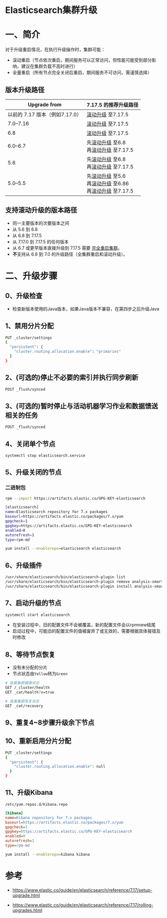 # Elasticsearch集群升级

# 一、简介

对于升级重启情况，在执行升级操作时，集群可能：

- 滚动重启（节点依次重启，期间服务可以正常访问，但性能可能受到部分影响，建议在集群负载不高时进行）
- 全量重启（所有节点完全关闭后重启，期间服务不可访问，需谨慎选择）

## 版本升级路径

| Upgrade from                   | **7.17.5 的推荐升级路径**                                    |
| ------------------------------ | ------------------------------------------------------------ |
| 以前的 7.17 版本（例如7.17.0） | [滚动升级](https://www.elastic.co/guide/en/elasticsearch/reference/7.17/rolling-upgrades.html) 至7.17.5 |
| 7.0–7.16                       | [滚动升级](https://www.elastic.co/guide/en/elasticsearch/reference/7.17/rolling-upgrades.html) 至7.17.5 |
| 6.8                            | [滚动升级](https://www.elastic.co/guide/en/elasticsearch/reference/7.17/rolling-upgrades.html) 至7.17.5 |
| 6.0–6.7                        | 先[滚动升级](https://www.elastic.co/guide/en/elasticsearch/reference/6.8/rolling-upgrades.html) 至6.8<br/>再[滚动升级](https://www.elastic.co/guide/en/elasticsearch/reference/7.17/rolling-upgrades.html) 至7.17.5 |
| 5.6                            | 先[滚动升级](https://www.elastic.co/guide/en/elasticsearch/reference/6.8/rolling-upgrades.html) 至6.8<br/>再[滚动升级](https://www.elastic.co/guide/en/elasticsearch/reference/7.17/rolling-upgrades.html) 至7.17.5 |
| 5.0–5.5                        | 先[滚动升级](https://www.elastic.co/guide/en/elasticsearch/reference/5.6/rolling-upgrades.html) 至5.6<br>再[滚动升级](https://www.elastic.co/guide/en/elasticsearch/reference/6.8/rolling-upgrades.html) 至6.86<br/>再[滚动升级](https://www.elastic.co/guide/en/elasticsearch/reference/7.17/rolling-upgrades.html) 至7.17.5 |

## 支持滚动升级的版本路径

- 同一主要版本的次要版本之间
- 从 5.6 到 6.8
- 从 6.8 到 7.17.5
- 从 7.17.0 到 7.17.5 的任何版本
- 从 6.7 或更早版本直接升级到 7.17.5 需要 [完全重启集群](https://www.elastic.co/guide/en/elasticsearch/reference/7.17/restart-upgrade.html)。
- **不**支持从 6.8 到 7.0 的升级路径（全集群重启和滚动升级）。

# 二、升级步骤

## 0、升级检查

- 检查新版本使用的Java版本，如果Java版本不兼容，在第四步之后升级Java

## 1、**禁用分片分配**

```bash
PUT _cluster/settings
{
  "persistent": {
    "cluster.routing.allocation.enable": "primaries"
  }
}
```

## 2、**(可选的)停止不必要的索引并执行同步刷新**

```bash
POST _flush/synced
```

## 3、(可选的)**暂时停止与活动机器学习作业和数据馈送相关的任务**

```bash
POST _flush/synced
```

## 4、**关闭单个节点**

```bash
systemctl stop elasticsearch.service
```

## 5、**升级关闭的节点**

### 二进制包

```bash
rpm --import https://artifacts.elastic.co/GPG-KEY-elasticsearch
```

```bash
[elasticsearch]
name=Elasticsearch repository for 7.x packages
baseurl=https://artifacts.elastic.co/packages/7.x/yum
gpgcheck=1
gpgkey=https://artifacts.elastic.co/GPG-KEY-elasticsearch
enabled=0
autorefresh=1
type=rpm-md
```

```bash
yum install --enablerepo=elasticsearch elasticsearch
```

## 6、**升级插件**

```bash
/usr/share/elasticsearch/bin/elasticsearch-plugin list
/usr/share/elasticsearch/bin/elasticsearch-plugin remove analysis-smartcn repository-s3
/usr/share/elasticsearch/bin/elasticsearch-plugin install analysis-smartcn repository-s3
```

## 7、**启动升级的节点**

```bash
systemctl start elasticsearch
```

- 在安装过程中，旧的配置文件不会被覆盖，新的配置文件会以rpmnew结尾
- 启动过程中，可能旧的配置文件的值被废弃了或无效的，需要根据具体报错及时修改

## 8、等待节点恢复

- 没有未分配的分片
- 节点状态由`Yellow`转为`Green`

```bash
# 查看集群健康状态 
GET /_cluster/health
GET _cat/health?v=true

# 查看集群恢复状态 
GET _cat/recovery
```

## 9、**重复4~8步骤升级余下节点**

## 10、**重新启用分片分配**

```bash
PUT _cluster/settings
{
  "persistent": {
    "cluster.routing.allocation.enable": null
  }
}
```

## 11、升级Kibana

`/etc/yum.repos.d/kibana.repo`  

```ini
[kibana]
name=Kibana repository for 7.x packages
baseurl=https://artifacts.elastic.co/packages/7.x/yum
gpgcheck=1
gpgkey=https://artifacts.elastic.co/GPG-KEY-elasticsearch
enabled=0
autorefresh=1
type=rpm-md
```

```bash
yum install --enablerepo=kibana kibana
```



# 参考

- https://www.elastic.co/guide/en/elasticsearch/reference/7.17/setup-upgrade.html

- https://www.elastic.co/guide/en/elasticsearch/reference/7.17/rolling-upgrades.html